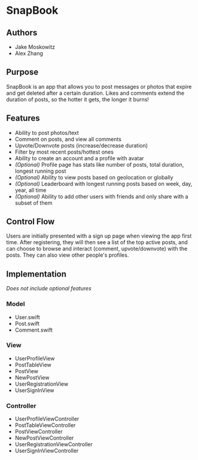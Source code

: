 # SnapBook

## Authors
*  Jake Moskowitz
*  Alex Zhang

## Purpose
SnapBook is an app that allows you to post messages or photos that expire and
get deleted after a certain duration. Likes and comments extend the duration of
posts, so the hotter it gets, the longer it burns!

## Features
* Ability to post photos/text
* Comment on posts, and view all comments
* Upvote/Downvote posts (increase/decrease duration)
* Filter by most recent posts/hottest ones
* Ability to create an account and a profile with avatar
* *(Optional)* Profile page has stats like number of posts, total duration,
longest running post
* *(Optional)* Ability to view posts based on geolocation or globally
* *(Optional)* Leaderboard with longest running posts based on week, day, year,
 all time
* *(Optional)* Ability to add other users with friends and only share with a
 subset of them

## Control Flow
Users are initially presented with a sign up page when viewing the app first
time. After registering, they will then see a list of the top active posts, and
can choose to browse and interact (comment, upvote/downvote) with the posts.
They can also view other people's profiles.

## Implementation
*Does not include optional features*

### Model
*  User.swift
*  Post.swift
*  Comment.swift

### View
*  UserProfileView
*  PostTableView
*  PostView
*  NewPostView
*  UserRegistrationView
*  UserSignInView

### Controller
*  UserProfileViewController
*  PostTableViewController
*  PostViewController
*  NewPostViewController
*  UserRegistrationViewController
*  UserSignInViewController
